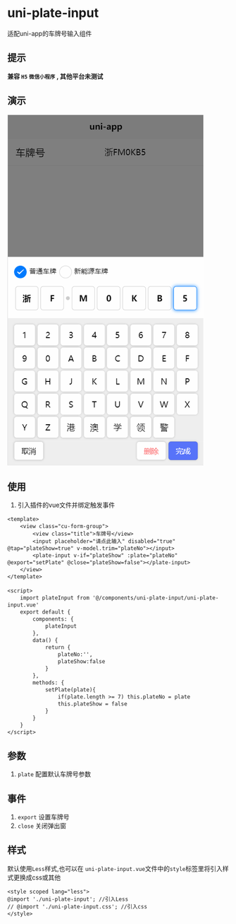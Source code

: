 # uni-plate-input
适配uni-app的车牌号输入组件

## 提示
**兼容 `H5` `微信小程序` , 其他平台未测试**

## 演示
<img src="doc/sample.png" style="max-width:600px"/>

## 使用

1. 引入插件的vue文件并绑定触发事件

```
<template>
	<view class="cu-form-group">
		<view class="title">车牌号</view>
		<input placeholder="请点此输入" disabled="true" @tap="plateShow=true" v-model.trim="plateNo"></input>
		<plate-input v-if="plateShow" :plate="plateNo" @export="setPlate" @close="plateShow=false"></plate-input>
	</view>
</template>

<script>
	import plateInput from '@/components/uni-plate-input/uni-plate-input.vue'
	export default {
		components: {
			plateInput
		},
		data() {
			return {
				plateNo:'',
				plateShow:false
			}
		},
		methods: {
			setPlate(plate){
				if(plate.length >= 7) this.plateNo = plate
				this.plateShow = false
			}
		}
	}
</script>
```
## 参数
1. `plate` 配置默认车牌号参数

## 事件
1. `export` 设置车牌号
1. `close` 关闭弹出窗

## 样式
默认使用`Less`样式,也可以在 `uni-plate-input.vue`文件中的`style`标签里将引入样式更换成css或其他
```
<style scoped lang="less">
@import './uni-plate-input'; //引入Less
// @import './uni-plate-input.css'; //引入css
</style>
```

